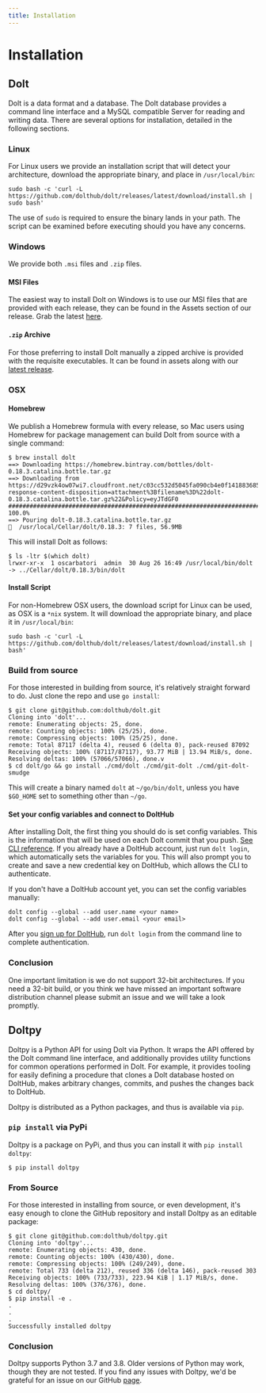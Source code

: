 ```yaml
---
title: Installation
---
```


# Installation

## Dolt

Dolt is a data format and a database. The Dolt database provides a command line interface and a MySQL compatible Server for reading and writing data. There are several options for installation, detailed in the following sections.

### Linux

For Linux users we provide an installation script that will detect your architecture, download the appropriate binary, and place in `/usr/local/bin`:

```text
sudo bash -c 'curl -L https://github.com/dolthub/dolt/releases/latest/download/install.sh | sudo bash'
```

The use of `sudo` is required to ensure the binary lands in your path. The script can be examined before executing should you have any concerns.

### Windows

We provide both `.msi` files and `.zip` files.

#### MSI Files

The easiest way to install Dolt on Windows is to use our MSI files that are provided with each release, they can be found in the Assets section of our release. Grab the latest [here](https://github.com/dolthub/dolt/releases/latest).

#### `.zip` Archive

For those preferring to install Dolt manually a zipped archive is provided with the requisite executables. It can be found in assets along with our [latest release](https://github.com/dolthub/dolt/releases/latest).

### OSX

#### Homebrew

We publish a Homebrew formula with every release, so Mac users using Homebrew for package management can build Dolt from source with a single command:

```text
$ brew install dolt
==> Downloading https://homebrew.bintray.com/bottles/dolt-0.18.3.catalina.bottle.tar.gz
==> Downloading from https://d29vzk4ow07wi7.cloudfront.net/c03cc532d5045fa090cb4e0f141883685de3765bf1d221e400c750b3ae89e328?response-content-disposition=attachment%3Bfilename%3D%22dolt-0.18.3.catalina.bottle.tar.gz%22&Policy=eyJTdGF0
######################################################################## 100.0%
==> Pouring dolt-0.18.3.catalina.bottle.tar.gz
🍺  /usr/local/Cellar/dolt/0.18.3: 7 files, 56.9MB
```

This will install Dolt as follows:

```text
$ ls -ltr $(which dolt)
lrwxr-xr-x  1 oscarbatori  admin  30 Aug 26 16:49 /usr/local/bin/dolt -> ../Cellar/dolt/0.18.3/bin/dolt
```

#### Install Script

For non-Homebrew OSX users, the download script for Linux can be used, as OSX is a `*nix` system. It will download the appropriate binary, and place it in `/usr/local/bin`:

```text
sudo bash -c 'curl -L https://github.com/dolthub/dolt/releases/latest/download/install.sh | bash'
```

### Build from source

For those interested in building from source, it's relatively straight forward to do. Just clone the repo and use `go install`:

```text
$ git clone git@github.com:dolthub/dolt.git
Cloning into 'dolt'...
remote: Enumerating objects: 25, done.
remote: Counting objects: 100% (25/25), done.
remote: Compressing objects: 100% (25/25), done.
remote: Total 87117 (delta 4), reused 6 (delta 0), pack-reused 87092
Receiving objects: 100% (87117/87117), 93.77 MiB | 13.94 MiB/s, done.
Resolving deltas: 100% (57066/57066), done.v
$ cd dolt/go && go install ./cmd/dolt ./cmd/git-dolt ./cmd/git-dolt-smudge
```

This will create a binary named `dolt` at `~/go/bin/dolt`, unless you have `$GO_HOME` set to something other than `~/go`.

#### Set your config variables and connect to DoltHub

After installing Dolt, the first thing you should do is set config variables. This is the information that will be used on each Dolt commit that you push. [See CLI reference](../interfaces/cli.md#dolt-config). If you already have a DoltHub account, just run `dolt login`, which automatically sets the variables for you. This will also prompt you to create and save a new credential key on DoltHub, which allows the CLI to authenticate.

If you don't have a DoltHub account yet, you can set the config variables manually:

```text
dolt config --global --add user.name <your name>
dolt config --global --add user.email <your email>
```

After you [sign up for DoltHub](https://dolthub.com/signin), run `dolt login` from the command line to complete authentication.

### Conclusion

One important limitation is we do not support 32-bit architectures. If you need a 32-bit build, or you think we have missed an important software distribution channel please submit an issue and we will take a look promptly.

## Doltpy

Doltpy is a Python API for using Dolt via Python. It wraps the API offered by the Dolt command line interface, and additionally provides utility functions for common operations performed in Dolt. For example, it provides tooling for easily defining a procedure that clones a Dolt database hosted on DoltHub, makes arbitrary changes, commits, and pushes the changes back to DoltHub.

Doltpy is distributed as a Python packages, and thus is available via `pip`.

### `pip install` via PyPi

Doltpy is a package on PyPi, and thus you can install it with `pip install doltpy`:

```text
$ pip install doltpy
```

### From Source

For those interested in installing from source, or even development, it's easy enough to clone the GitHub repository and install Doltpy as an editable package:

```text
$ git clone git@github.com:dolthub/doltpy.git
Cloning into 'doltpy'...
remote: Enumerating objects: 430, done.
remote: Counting objects: 100% (430/430), done.
remote: Compressing objects: 100% (249/249), done.
remote: Total 733 (delta 212), reused 336 (delta 146), pack-reused 303
Receiving objects: 100% (733/733), 223.94 KiB | 1.17 MiB/s, done.
Resolving deltas: 100% (376/376), done.
$ cd doltpy/
$ pip install -e .
.
.
.
Successfully installed doltpy
```

### Conclusion

Doltpy supports Python 3.7 and 3.8. Older versions of Python may work, though they are not tested. If you find any issues with Doltpy, we'd be grateful for an issue on our GitHub [page](https://github.com/dolthub/doltpy/issues).
